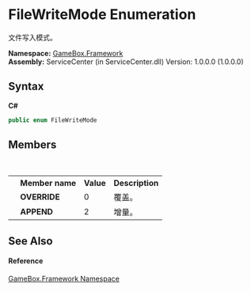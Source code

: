 # FileWriteMode Enumeration
 

文件写入模式。

**Namespace:**&nbsp;<a href="a8957fe6-9cc0-3a6d-cd5c-a2a246efee1e">GameBox.Framework</a><br />**Assembly:**&nbsp;ServiceCenter (in ServiceCenter.dll) Version: 1.0.0.0 (1.0.0.0)

## Syntax

**C#**<br />
``` C#
public enum FileWriteMode
```


## Members
&nbsp;<table><tr><th></th><th>Member name</th><th>Value</th><th>Description</th></tr><tr><td /><td target="F:GameBox.Framework.FileWriteMode.OVERRIDE">**OVERRIDE**</td><td>0</td><td>覆盖。</td></tr><tr><td /><td target="F:GameBox.Framework.FileWriteMode.APPEND">**APPEND**</td><td>2</td><td>增量。</td></tr></table>

## See Also


#### Reference
<a href="a8957fe6-9cc0-3a6d-cd5c-a2a246efee1e">GameBox.Framework Namespace</a><br />